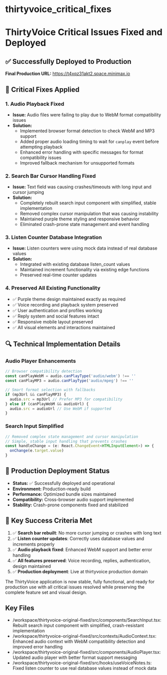 # thirtyvoice_critical_fixes

# ThirtyVoice Critical Issues Fixed and Deployed

## ✅ Successfully Deployed to Production

**Final Production URL:** https://t4xqz31akt2.space.minimax.io

## 🔧 Critical Fixes Applied

### 1. Audio Playback Fixed
- **Issue:** Audio files were failing to play due to WebM format compatibility issues
- **Solution:** 
  - Implemented browser format detection to check WebM and MP3 support
  - Added proper audio loading timing to wait for `canplay` event before attempting playback
  - Enhanced error handling with specific messages for format compatibility issues
  - Improved fallback mechanism for unsupported formats

### 2. Search Bar Cursor Handling Fixed
- **Issue:** Text field was causing crashes/timeouts with long input and cursor jumping
- **Solution:**
  - Completely rebuilt search input component with simplified, stable implementation
  - Removed complex cursor manipulation that was causing instability
  - Maintained purple theme styling and responsive behavior
  - Eliminated crash-prone state management and event handling

### 3. Listen Counter Database Integration
- **Issue:** Listen counters were using mock data instead of real database values
- **Solution:**
  - Integrated with existing database listen_count values
  - Maintained increment functionality via existing edge functions
  - Preserved real-time counter updates

### 4. Preserved All Existing Functionality
- ✅ Purple theme design maintained exactly as required
- ✅ Voice recording and playback system preserved
- ✅ User authentication and profiles working
- ✅ Reply system and social features intact
- ✅ Responsive mobile layout preserved
- ✅ All visual elements and interactions maintained

## 🔍 Technical Implementation Details

### Audio Player Enhancements
```typescript
// Browser compatibility detection
const canPlayWebM = audio.canPlayType('audio/webm') !== ''
const canPlayMP3 = audio.canPlayType('audio/mpeg') !== ''

// Smart format selection with fallbacks
if (mp3Url && canPlayMP3) {
  audio.src = mp3Url // Prefer MP3 for compatibility
} else if (canPlayWebM && audioUrl) {
  audio.src = audioUrl // Use WebM if supported
}
```

### Search Input Simplified
```typescript
// Removed complex state management and cursor manipulation
// Simple, stable input handling that prevents crashes
const handleChange = (e: React.ChangeEvent<HTMLInputElement>) => {
  onChange(e.target.value)
}
```

## 🚀 Production Deployment Status

- **Status:** ✅ Successfully deployed and operational
- **Environment:** Production-ready build
- **Performance:** Optimized bundle sizes maintained
- **Compatibility:** Cross-browser audio support implemented
- **Stability:** Crash-prone components fixed and stabilized

## 📝 Key Success Criteria Met

1. ✅ **Search bar rebuilt**: No more cursor jumping or crashes with long text
2. ✅ **Listen counter updates**: Correctly uses database values and increments properly  
3. ✅ **Audio playback fixed**: Enhanced WebM support and better error handling
4. ✅ **All features preserved**: Voice recording, replies, authentication, design maintained
5. ✅ **Production deployment**: Live at thirtyvoice production domain

The ThirtyVoice application is now stable, fully functional, and ready for production use with all critical issues resolved while preserving the complete feature set and visual design.

## Key Files

- /workspace/thirtyvoice-original-fixed/src/components/SearchInput.tsx: Rebuilt search input component with simplified, crash-resistant implementation
- /workspace/thirtyvoice-original-fixed/src/contexts/AudioContext.tsx: Enhanced audio context with WebM compatibility detection and improved error handling
- /workspace/thirtyvoice-original-fixed/src/components/AudioPlayer.tsx: Updated audio player with better format support messaging
- /workspace/thirtyvoice-original-fixed/src/hooks/useVoiceNotes.ts: Fixed listen counter to use real database values instead of mock data
